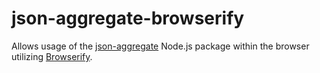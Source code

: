 # json-aggregate-browserify

Allows usage of the [json-aggregate](https://github.com/salvadr/json-aggregate) Node.js package within the browser utilizing [Browserify](https://browserify.org/).
